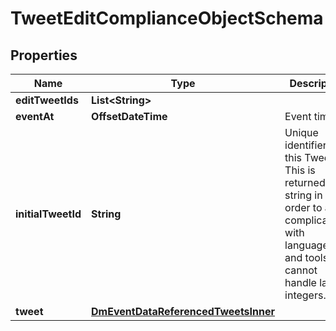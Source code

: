 

# TweetEditComplianceObjectSchema


## Properties

| Name | Type | Description | Notes |
|------------ | ------------- | ------------- | -------------|
|**editTweetIds** | **List&lt;String&gt;** |  |  |
|**eventAt** | **OffsetDateTime** | Event time. |  |
|**initialTweetId** | **String** | Unique identifier of this Tweet. This is returned as a string in order to avoid complications with languages and tools that cannot handle large integers. |  |
|**tweet** | [**DmEventDataReferencedTweetsInner**](DmEventDataReferencedTweetsInner.md) |  |  |



